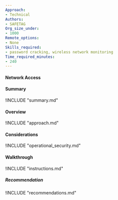 ```yaml
---
Approach:
- Technical
Authors:
- SAFETAG
Org_size_under:
- 1000
Remote_options:
- None
Skills_required:
- password cracking, wireless network monitoring
Time_required_minutes:
- 240
---
```


#### Network Access

#### Summary
!INCLUDE "summary.md"

#### Overview
!INCLUDE "approach.md"

#### Considerations
!INCLUDE "operational_security.md"

#### Walkthrough
!INCLUDE "instructions.md"

##### Recommendation
!INCLUDE "recommendations.md"

